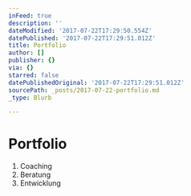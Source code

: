 ```yaml
---
inFeed: true
description: ''
dateModified: '2017-07-22T17:29:50.554Z'
datePublished: '2017-07-22T17:29:51.012Z'
title: Portfolio
author: []
publisher: {}
via: {}
starred: false
datePublishedOriginal: '2017-07-22T17:29:51.012Z'
sourcePath: _posts/2017-07-22-portfolio.md
_type: Blurb

---
```

# Portfolio

1. Coaching
2. Beratung
3. Entwicklung